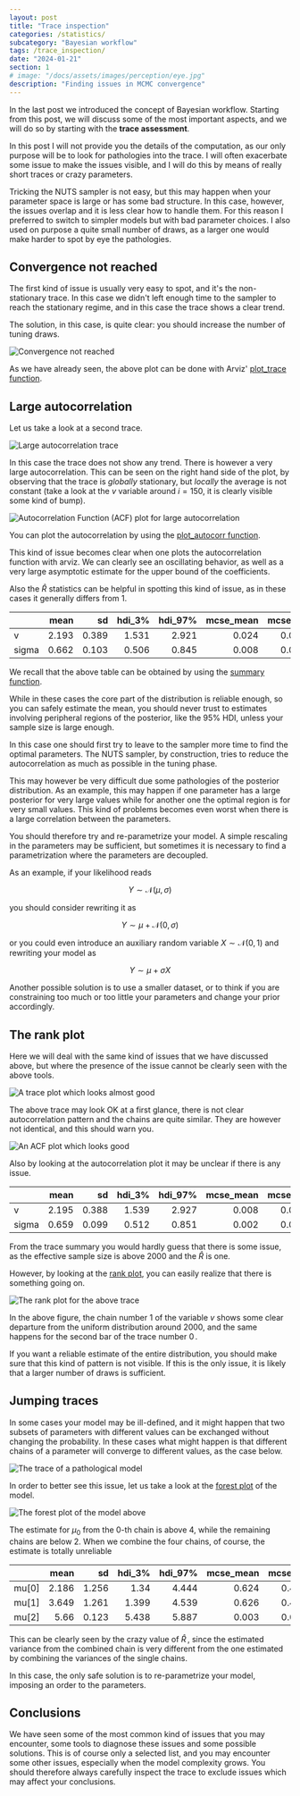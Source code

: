 ```yaml
---
layout: post
title: "Trace inspection"
categories: /statistics/
subcategory: "Bayesian workflow"
tags: /trace_inspection/
date: "2024-01-21"
section: 1
# image: "/docs/assets/images/perception/eye.jpg"
description: "Finding issues in MCMC convergence"
---
```


In the last post we introduced the concept of Bayesian workflow.
Starting from this post, we will discuss some of the most important aspects,
and we will do so by starting with the **trace assessment**.

In this post I will not provide you the details of the computation,
as our only purpose will be to look for pathologies into the trace.
I will often exacerbate some issue to make the issues visible,
and I will do this by means of really short traces or crazy parameters.

Tricking the NUTS sampler is not easy, but this may happen when
your parameter space is large or has some bad structure.
In this case, however, the issues overlap and it is less clear how
to handle them. For this reason I preferred to switch to simpler models
but with bad parameter choices.
I also used on purpose a quite small number of draws, as a larger one would
make harder to spot by eye the pathologies.

## Convergence not reached

The first kind of issue is usually very easy to spot, and it's the non-stationary
trace. In this case we didn't left enough time to the sampler to reach the
stationary regime, and in this case the trace shows a clear trend.

The solution, in this case, is quite clear: you should increase the number of tuning
draws.

![Convergence not reached](/docs/assets/images/statistics/trace/early.webp)

As we have already seen, the above plot can
be done with Arviz' [plot_trace function](https://python.arviz.org/en/stable/api/generated/arviz.plot_trace.html).

## Large autocorrelation

Let us take a look at a second trace.

![Large autocorrelation trace](/docs/assets/images/statistics/trace/acorr_trace.webp)

In this case the trace does not show any trend. There is however a very large autocorrelation.
This can be seen on the right hand side of the plot, by observing that
the trace is *globally* stationary, but *locally* the average is not
constant (take a look at the $v$ variable around $i=150$, it is clearly
visible some kind of bump).

![Autocorrelation Function (ACF) plot for large autocorrelation](/docs/assets/images/statistics/trace/acorr_acorr.webp)

You can plot the autocorrelation by using
the [plot_autocorr function](https://python.arviz.org/en/stable/api/generated/arviz.plot_trace.html).


This kind of issue becomes clear when one plots the autocorrelation function
with arviz.
We can clearly see an oscillating behavior, as well as a very large asymptotic
estimate for the upper bound of the coefficients.

Also the $\hat{R}$ statistics can be helpful in spotting this kind
of issue, as in these cases it generally differs from 1.

|       |   mean |    sd |   hdi_3% |   hdi_97% |   mcse_mean |   mcse_sd |   ess_bulk |   ess_tail |   r_hat |
|:------|-------:|------:|---------:|----------:|------------:|----------:|-----------:|-----------:|--------:|
| v     |  2.193 | 0.389 |    1.531 |     2.921 |       0.024 |     0.017 |        268 |        520 |    1.02 |
| sigma |  0.662 | 0.103 |    0.506 |     0.845 |       0.008 |     0.006 |        238 |        290 |    1.03 |

We recall that the above table can be obtained
by using the [summary function](https://python.arviz.org/en/stable/api/generated/arviz.summary.html).

While in these cases the core part of the distribution is reliable enough,
so you can safely estimate the mean, you should never trust to estimates
involving peripheral regions of the posterior, like the $95\%$ HDI,
unless your sample size is large enough.

In this case one should first try to leave to the sampler more
time to find the optimal parameters.
The NUTS sampler, by construction, tries to reduce the autocorrelation
as much as possible in the tuning phase.

This may however be very difficult due some pathologies of the posterior distribution.
As an example, this may happen if one parameter has a large posterior for very large
values while for another one the optimal region is for very small values.
This kind of problems becomes even worst when there is a large correlation
between the parameters.

You should therefore try and re-parametrize your model. A simple rescaling in
the parameters may be sufficient, but sometimes it is necessary to find
a parametrization where the parameters are decoupled.

As an example, if your likelihood reads

$$
Y \sim \mathcal{N}(\mu, \sigma)
$$

you should consider rewriting it as

$$
Y \sim \mu + \mathcal{N}(0, \sigma)
$$

or you could even introduce an auxiliary random variable $X \sim \mathcal{N}(0, 1)$
and rewriting your model as

$$
Y \sim \mu + \sigma X
$$

Another possible solution is to use a smaller dataset, or to think
if you are constraining too much or too little your parameters 
and change your prior accordingly.

## The rank plot

Here we will deal with the same kind of issues that we have discussed above,
but where the presence of the issue cannot be clearly seen with the above tools.

![A trace plot which looks almost good](/docs/assets/images/statistics/trace/acorr_large_trace.webp)

The above trace may look OK at a first glance, there is not clear autocorrelation
pattern and the chains are quite similar.
They are however not identical, and this should warn you.

![An ACF plot which looks good](/docs/assets/images/statistics/trace/acorr_large_acorr.webp)

Also by looking at the autocorrelation plot it may be unclear if there is
any issue.


|       |   mean |    sd |   hdi_3% |   hdi_97% |   mcse_mean |   mcse_sd |   ess_bulk |   ess_tail |   r_hat |
|:------|-------:|------:|---------:|----------:|------------:|----------:|-----------:|-----------:|--------:|
| v     |  2.195 | 0.388 |    1.539 |     2.927 |       0.008 |     0.006 |       2162 |       2807 |       1 |
| sigma |  0.659 | 0.099 |    0.512 |     0.851 |       0.002 |     0.002 |       2307 |       2803 |       1 |

From the trace summary you would hardly guess that there is some issue,
as the effective sample size is above 2000 and the $\hat{R}$ is one.

However, by looking at the [rank plot](https://python.arviz.org/en/stable/api/generated/arviz.plot_rank.html), you can easily realize that there is
something going on.

![The rank plot for the above trace](/docs/assets/images/statistics/trace/acorr_large_rank.webp)

In the above figure, the chain number $1$ of the variable $v$
shows some clear departure from the uniform distribution around $2000$,
and the same happens for the second bar of the trace number $0\,.$

If you want a reliable estimate of the entire distribution,
you should make sure that this kind of pattern is not visible.
If this is the only issue, it is likely that a larger number of draws is sufficient.

## Jumping traces

In some cases your model may be ill-defined, and it might happen that two subsets of parameters with different values can be exchanged without changing
the probability.
In these cases what might happen is that different chains of a parameter
will converge to different values, as the case below.

![The trace of a pathological model](/docs/assets/images/statistics/trace/superposition.webp)

In order to better see this issue, let us take a look at the [forest plot](https://python.arviz.org/en/stable/api/generated/arviz.plot_forest.html) of
the model.

![The forest plot of the model above](/docs/assets/images/statistics/trace/superposition_forest.webp)

The estimate for $\mu_0$ from the 0-th chain is above 4, while the remaining
chains are below 2.
When we combine the four chains, of course, the estimate
is totally unreliable

|       |   mean |    sd |   hdi_3% |   hdi_97% |   mcse_mean |   mcse_sd |   ess_bulk |   ess_tail |   r_hat |
|:------|-------:|------:|---------:|----------:|------------:|----------:|-----------:|-----------:|--------:|
| mu[0] |  2.186 | 1.256 |    1.34  |     4.444 |       0.624 |     0.478 |          7 |         29 |    1.53 |
| mu[1] |  3.649 | 1.261 |    1.399 |     4.539 |       0.626 |     0.479 |          7 |         29 |    1.53 |
| mu[2] |  5.66  | 0.123 |    5.438 |     5.887 |       0.003 |     0.002 |       2065 |       2125 |    1    |

This can be clearly seen by the crazy value of $\hat{R}\,,$
since the estimated variance from the combined chain is very different from
the one estimated by combining the variances of the single chains.

In this case, the only safe solution is to re-parametrize your model,
imposing an order to the parameters.

## Conclusions

We have seen some of the most common kind of issues that you may encounter, some tools to diagnose these
issues and some possible solutions.
This is of course only a selected list, and you may encounter some other
issues, especially when the model complexity grows.
You should therefore always carefully inspect the trace to exclude
issues which may affect your conclusions.
